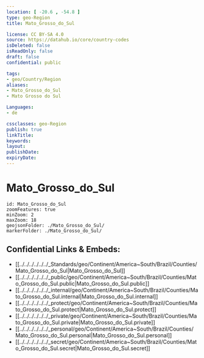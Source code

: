 ```yaml
---
location: [ -20.6 , -54.8 ] 
type: geo-Region
title: Mato_Grosso_do_Sul

license: CC BY-SA 4.0
source: https://datahub.io/core/country-codes
isDeleted: false
isReadOnly: false
draft: false
confidential: public

tags:
- geo/Country/Region
aliases:
- Mato_Grosso_do_Sul
- Mato Grosso do Sul

Languages:
- de

cssclasses: geo-Region
publish: true
linkTitle: 
keywords: 
layout: 
publishDate: 
expiryDate: 
---
```


# Mato_Grosso_do_Sul

```leaflet
id: Mato_Grosso_do_Sul
zoomFeatures: true 
minZoom: 2 
maxZoom: 18
geojsonFolder: ./Mato_Grosso_do_Sul/
markerFolder: ./Mato_Grosso_do_Sul/
```


## Confidential Links & Embeds: 
- [[../../../../../../_Standards/geo/Continent/America~South/Brazil/Counties/Mato_Grosso_do_Sul|Mato_Grosso_do_Sul]] 
- [[../../../../../../_public/geo/Continent/America~South/Brazil/Counties/Mato_Grosso_do_Sul.public|Mato_Grosso_do_Sul.public]] 
- [[../../../../../../_internal/geo/Continent/America~South/Brazil/Counties/Mato_Grosso_do_Sul.internal|Mato_Grosso_do_Sul.internal]] 
- [[../../../../../../_protect/geo/Continent/America~South/Brazil/Counties/Mato_Grosso_do_Sul.protect|Mato_Grosso_do_Sul.protect]] 
- [[../../../../../../_private/geo/Continent/America~South/Brazil/Counties/Mato_Grosso_do_Sul.private|Mato_Grosso_do_Sul.private]] 
- [[../../../../../../_personal/geo/Continent/America~South/Brazil/Counties/Mato_Grosso_do_Sul.personal|Mato_Grosso_do_Sul.personal]] 
- [[../../../../../../_secret/geo/Continent/America~South/Brazil/Counties/Mato_Grosso_do_Sul.secret|Mato_Grosso_do_Sul.secret]] 

